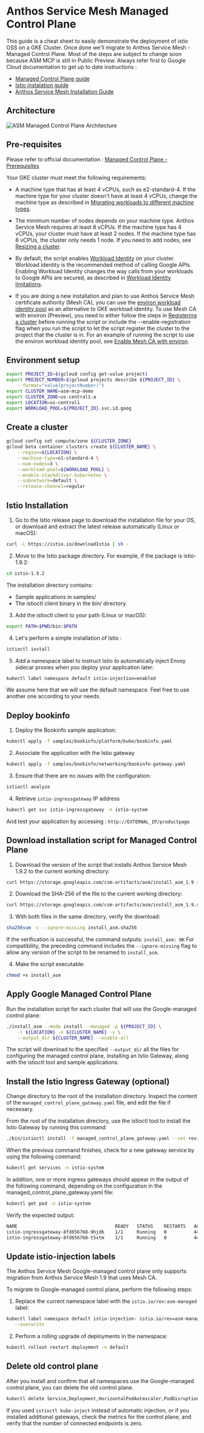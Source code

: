 # Anthos Service Mesh Managed Control Plane

This guide is a cheat sheet to easily demonstrate the deployment of istio OSS on a GKE Cluster. Once done we'll migrate to Anthos Service Mesh - Managed Control Plane. Most of the steps are subject to change soon because ASM MCP is still in Public Preview. Always refer first to Google Cloud documentation to get up to date instructions :

- [Managed Control Plane guide](https://cloud.google.com/service-mesh/docs/managed-control-plane)
- [Istio instalation guide](https://istio.io/latest/docs/setup/install/istioctl/)
- [Anthos Service Mesh Installation Guide](https://cloud.google.com/service-mesh/docs/scripted-install/gke-install)

## Architecture

![ASM Managed Control Plane Architecture](asm-mcp-architecture.png)

## Pre-requisites

Please refer to official documentation : [Managed Control Plane - Prerequisites](https://cloud.google.com/service-mesh/docs/managed-control-plane#prerequisites)

Your GKE cluster must meet the following requirements:

- A machine type that has at least 4 vCPUs, such as e2-standard-4. If the machine type for your cluster doesn't have at least 4 vCPUs, change the machine type as described in [Migrating workloads to different machine types](https://cloud.google.com/kubernetes-engine/docs/tutorials/migrating-node-pool).

- The minimum number of nodes depends on your machine type. Anthos Service Mesh requires at least 8 vCPUs. If the machine type has 4 vCPUs, your cluster must have at least 2 nodes. If the machine type has 8 vCPUs, the cluster only needs 1 node. If you need to add nodes, see [Resizing a cluster](https://cloud.google.com/kubernetes-engine/docs/how-to/resizing-a-cluster).

- By default, the script enables [Workload Identity](https://cloud.google.com/kubernetes-engine/docs/how-to/workload-identity) on your cluster. Workload Identity is the recommended method of calling Google APIs. Enabling Workload Identity changes the way calls from your workloads to Google APIs are secured, as described in [Workload Identity limitations](https://cloud.google.com/kubernetes-engine/docs/how-to/workload-identity#limitations).

- If you are doing a new installation and plan to use Anthos Service Mesh certificate authority (Mesh CA), you can use the [environ workload identity pool](https://cloud.google.com/anthos/multicluster-management/environs#environ-enabled-components) as an alternative to GKE workload identity. To use Mesh CA with environ (Preview), you need to either follow the steps in [Registering a cluster](https://cloud.google.com/anthos/multicluster-management/connect/registering-a-cluster) before running the script or include the --enable-registration flag when you run the script to let the script register the cluster to the project that the cluster is in. For an example of running the script to use the environ workload identity pool, see [Enable Mesh CA with environ](https://cloud.google.com/service-mesh/docs/scripted-install/gke-install#enable_mesh_ca_with_environ).

## Environment setup

```sh
export PROJECT_ID=$(gcloud config get-value project)
export PROJECT_NUMBER=$(gcloud projects describe ${PROJECT_ID} \
    --format="value(projectNumber)")
export CLUSTER_NAME=asm-mcp-demo
export CLUSTER_ZONE=us-central1-a
export LOCATION=us-central1
export WORKLOAD_POOL=${PROJECT_ID}.svc.id.goog
```

## Create a cluster

```sh
gcloud config set compute/zone ${CLUSTER_ZONE}
gcloud beta container clusters create ${CLUSTER_NAME} \
    --region=${LOCATION} \
    --machine-type=n1-standard-4 \
    --num-nodes=3 \
    --workload-pool=${WORKLOAD_POOL} \
    --enable-stackdriver-kubernetes \
    --subnetwork=default \
    --release-channel=regular
```

## Istio Installation

1. Go to the Istio release page to download the installation file for your OS, or download and extract the latest release automatically (Linux or macOS):

```sh
curl -L https://istio.io/downloadIstio | sh -
```

2. Move to the Istio package directory. For example, if the package is istio-1.9.2:

```sh
cd istio-1.9.2
```

The installation directory contains:

- Sample applications in samples/
- The istioctl client binary in the bin/ directory.

3. Add the istioctl client to your path (Linux or macOS):

```sh
export PATH=$PWD/bin:$PATH
```

4. Let's perform a simple installation of Istio :

```sh
istioctl install
```

5. Add a namespace label to instruct Istio to automatically inject Envoy sidecar proxies when you deploy your application later:

```sh
kubectl label namespace default istio-injection=enabled
```

We assume here that we will use the default namespace. Feel free to use another one according to your needs.

## Deploy bookinfo

1. Deploy the Bookinfo sample application:

```sh
kubectl apply -f samples/bookinfo/platform/kube/bookinfo.yaml
```

2. Associate the application with the Istio gateway

```sh
kubectl apply -f samples/bookinfo/networking/bookinfo-gateway.yaml
```

3. Ensure that there are no issues with the configuration:

```sh
istioctl analyze
```

4. Retrieve `istio-ingressgateway` IP address

```sh
kubectl get svc istio-ingressgateway -n istio-system
```
And test your application by accessing : `http://EXTERNAL_IP/productpage`

## Download installation script for Managed Control Plane

1. Download the version of the script that installs Anthos Service Mesh 1.9.2 to the current working directory:

```sh
curl https://storage.googleapis.com/csm-artifacts/asm/install_asm_1.9 > install_asm
```

2. Download the SHA-256 of the file to the current working directory:
```sh
curl https://storage.googleapis.com/csm-artifacts/asm/install_asm_1.9.sha256 > install_asm.sha256
```

3. With both files in the same directory, verify the download:

```sh
sha256sum -c --ignore-missing install_asm.sha256
```

If the verification is successful, the command outputs: `install_asm: OK` For compatibility, the preceding command includes the `--ignore-missing` flag to allow any version of the script to be renamed to `install_asm`.

4. Make the script executable:

```sh
chmod +x install_asm
```

## Apply Google Managed Control Plane

Run the installation script for each cluster that will use the Google-managed control plane:

```sh
./install_asm --mode install --managed -p ${PROJECT_ID} \
    -l ${LOCATION} -n ${CLUSTER_NAME} -v \
    --output_dir ${CLUSTER_NAME} --enable-all
```

The script will download to the specified `--output_dir` all the files for configuring the managed control plane, installing an Istio Gateway, along with the istioctl tool and sample applications.

## Install the Istio Ingress Gateway (optional)

Change directory to the root of the installation directory. Inspect the content of the `managed_control_plane_gateway.yaml` file, and edit the file if necessary.

From the root of the installation directory, use the istioctl tool to install the Istio Gateway by running this command:

```sh
./bin/istioctl install -f managed_control_plane_gateway.yaml --set revision=asm-managed -y
```

When the previous command finishes, check for a new gateway service by using the following command:

```sh
kubectl get services -n istio-system
```

In addition, one or more ingress gateways should appear in the output of the following command, depending on the configuration in the managed_control_plane_gateway.yaml file:

```sh
kubectl get pod -n istio-system
```
Verify the expected output:
```sh
NAME                                    READY   STATUS    RESTARTS   AGE
istio-ingressgateway-8fd856768-9hjdb    1/1     Running   0          44s
istio-ingressgateway-8fd856768-t5xtm    1/1     Running   0          44s
```

## Update istio-injection labels

The Anthos Service Mesh Google-managed control plane only supports migration from Anthos Service Mesh 1.9 that uses Mesh CA.

To migrate to Google-managed control plane, perform the following steps:

1. Replace the current namespace label with the `istio.io/rev:asm-managed` label:

```sh
kubectl label namespace default istio-injection- istio.io/rev=asm-managed \
   --overwrite
```

2. Perform a rolling upgrade of deployments in the namespace:

```sh
kubectl rollout restart deployment -n default
```

## Delete old control plane

After you install and confirm that all namespaces use the Google-managed control plane, you can delete the old control plane.

```sh
kubectl delete Service,Deployment,HorizontalPodAutoscaler,PodDisruptionBudget istiod -n istio-system --ignore-not-found=true
```

If you used `istioctl kube-inject` instead of automatic injection, or if you installed additional gateways, check the metrics for the control plane, and verify that the number of connected endpoints is zero.
